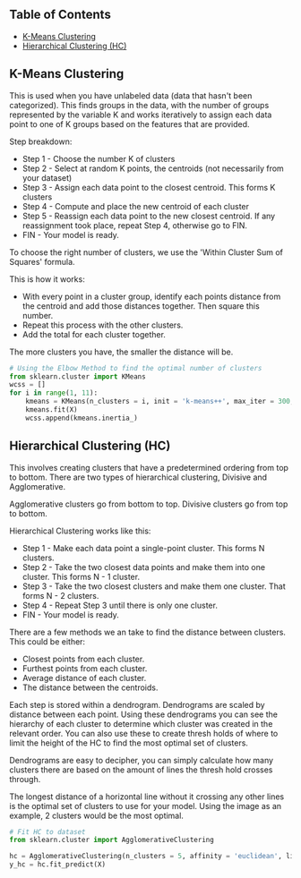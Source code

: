 ## Table of Contents
* [K-Means Clustering](#k-means-clustering)
* [Hierarchical Clustering (HC)](#hierarchical-clustering-hc)


## K-Means Clustering
This is used when you have unlabeled data (data that hasn't been categorized). This finds groups in the data, with the number of groups represented by the variable K and works iteratively to assign each data point to one of K groups based on the features that are provided.
<!---
![K-Means Clustering](https://acius.co.uk/wp-content/themes/acius/machine_learning/imgs/ml/k-means-clustering.png)
--->
Step breakdown:
* Step 1 - Choose the number K of clusters
* Step 2 - Select at random K points, the centroids (not necessarily from your dataset)
* Step 3 - Assign each data point to the closest centroid. This forms K clusters
* Step 4 - Compute and place the new centroid of each cluster
* Step 5 - Reassign each data point to the new closest centroid. If any reassignment took place, repeat Step 4, otherwise 
           go to FIN.
* FIN - Your model is ready.

To choose the right number of clusters, we use the 'Within Cluster Sum of Squares' formula.
<!---
![Within Cluster Sum of Squares Formula](https://acius.co.uk/wp-content/themes/acius/machine_learning/imgs/ml/wcss.png)
--->
This is how it works:
* With every point in a cluster group, identify each points distance from the centroid and add those distances together. 
  Then square this number.
* Repeat this process with the other clusters.
* Add the total for each cluster together.

The more clusters you have, the smaller the distance will be.
<!---
See the code [here](https://github.com/Achronus/Machine-Learning-101/blob/master/coding_templates_and_data_files/machine_learning/3.%20clustering/0.%20k_means.py) for an example of a k-means clustering. To make this use the [KMeans](http://scikit-learn.org/stable/modules/generated/sklearn.cluster.KMeans.html) class from the Scikit-Learn library.
--->
```python
# Using the Elbow Method to find the optimal number of clusters
from sklearn.cluster import KMeans
wcss = []
for i in range(1, 11):
    kmeans = KMeans(n_clusters = i, init = 'k-means++', max_iter = 300, n_init = 10, random_state = 0)
    kmeans.fit(X)
    wcss.append(kmeans.inertia_)
```

## Hierarchical Clustering (HC)
This involves creating clusters that have a predetermined ordering from top to bottom. There are two types of hierarchical clustering, Divisive and Agglomerative.

Agglomerative clusters go from bottom to top. Divisive clusters go from top to bottom.

Hierarchical Clustering works like this:
* Step 1 - Make each data point a single-point cluster. This forms N clusters.
* Step 2 - Take the two closest data points and make them into one cluster. This forms N - 1 cluster.
* Step 3 - Take the two closest clusters and make them one cluster. That forms N - 2 clusters.
* Step 4 - Repeat Step 3 until there is only one cluster.
* FIN - Your model is ready.

There are a few methods we an take to find the distance between clusters. This could be either:
* Closest points from each cluster.
* Furthest points from each cluster.
* Average distance of each cluster.
* The distance between the centroids.
<!---
![Agglomerative HC](https://acius.co.uk/wp-content/themes/acius/machine_learning/imgs/ml/agglomerative-hc.png)
--->
Each step is stored within a dendrogram. Dendrograms are scaled by distance between each point. Using these dendrograms you can see the hierarchy of each cluster to determine which cluster was created in the relevant order. You can also use these to create thresh holds of where to limit the height of the HC to find the most optimal set of clusters.

Dendrograms are easy to decipher, you can simply calculate how many clusters there are based on the amount of lines the thresh hold crosses through. 
<!---
![Dendrograms](https://acius.co.uk/wp-content/themes/acius/machine_learning/imgs/ml/dendrograms.png)
--->
The longest distance of a horizontal line without it crossing any other lines is the optimal set of clusters to use for your model. Using the image as an example, 2 clusters would be the most optimal. 
<!---
See the code [here](https://github.com/Achronus/Machine-Learning-101/blob/master/coding_templates_and_data_files/machine_learning/3.%20clustering/1.%20hierarchical_clustering.py) for an example of a Hierarchical Clustering model. To make this use the [AgglomerativeClustering](http://scikit-learn.org/stable/modules/generated/sklearn.cluster.AgglomerativeClustering.html) class from the Scikit-Learn library.
--->
```python
# Fit HC to dataset
from sklearn.cluster import AgglomerativeClustering

hc = AgglomerativeClustering(n_clusters = 5, affinity = 'euclidean', linkage = 'ward')
y_hc = hc.fit_predict(X)
```